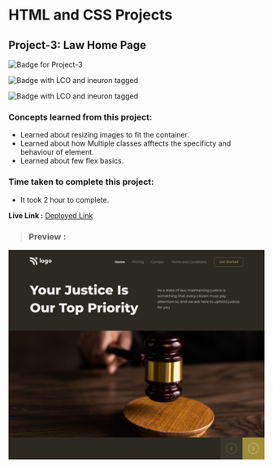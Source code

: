 # HTML and CSS Projects

## **Project-3: Law Home Page**

![Badge for Project-3](https://img.shields.io/badge/HTML%20&%20CSS-Project_3-brightgreen "Law Home Page")

![Badge with LCO and ineuron tagged](https://img.shields.io/badge/Ineuron.ai-LCO-brightgreen)

![Badge with LCO and ineuron tagged](https://img.shields.io/badge/Full%20Stack%20JavaScript%20bootcamp-Hitesh%20Choudhary-brightgreen)

### Concepts learned from this project:
- Learned about resizing images to fit the container.
- Learned about how Multiple classes afftects the specificty and behaviour of element.
- Learned about few flex basics.

### Time taken to complete this project:
- It took 2 hour to complete.

**Live Link :** [Deployed Link](https://html-css-project-03.netlify.app/)
>### Preview :
![Homepage screenshot](preview.png " Law Home Page ")